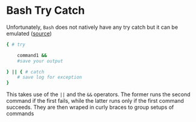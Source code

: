 # Bash Try Catch

Unfortunately, `Bash` does not natively have any try catch but it can be emulated ([source](https://stackoverflow.com/a/22010339))

```bash
{ # try

    command1 &&
    #save your output

} || { # catch
    # save log for exception 
}
```

This takes use of the `||` and the `&&` operators. The former runs the second command if the first fails, while the latter runs only if the first command succeeds. They are then wraped in curly braces to group setups of commands
